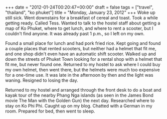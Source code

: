 +++
date = "2012-01-24T00:20:47+00:00"
draft = false
tags = ["travel", "thailand", "ko phuket"]
title = "Monday, January 23, 2012"
+++
Woke up still sick. Went downstairs for a breakfast of cereal and toast. Took a while getting ready. Called Tess. Wanted to talk to the hostel staff about getting a map of Ko Phuket, where to get lunch, and where to rent a scooter, but I couldn't find anyone. It was already past 1 p.m., so I left on my own.

Found a small place for lunch and had pork fried rice. Kept going and found a couple places that rented scooters, but neither had a helmet that fit me, and one shop didn't even have an automatic shift scooter. Walked up and down the streets of Phuket Town looking for a rental shop with a helmet that fit me, but never found one. Returned to my hostel to ask where I could buy my own helmet, then went there, but the helmets were much too expensive for a one-time use. It was late in the afternoon by then and the light was waning. Resigned to losing the day.

Returned to my hostel and arranged through the front desk to do a boat and kayak tour of the nearby Phang Nga islands (as seen in the James Bond movie The Man with the Golden Gun) the next day. Researched where to stay on Ko Phi Phi. Caught up on my blog. Chatted with a German in my room. Prepared for bed, then went to sleep.
